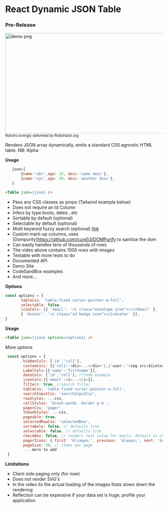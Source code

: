 # React Dynamic JSON Table
### Pre-Release
<img alt="demo png" src="https://github.com/sajrashid/hooks/blob/main/demo.png" width="600" height="320" />
<sub>Robots lovingly delivered by Robohash.org</sub>


Renders JSON array dynamically, emits a standard CSS agnostic HTML table.
NB: Alpha 

**Usage**
 ```js
    json=[
        {name:'abc',age: 25, desc:'some desc'},
        {name:'xyz',age: 99, desc:'another desc'},
    ] 
```

```html
<Table json={json} />
```

* Pass any CSS classes as props (Tailwind example below)
* Does not require an Id Column
* Infers by type bools, dates...etc
* Sortable by default (optional)
* Selectable by default (optional)
* Multi keyword fuzzy search (optional) [link](https://github.com/kentcdodds/match-sorter)
* Custom mark-up columns, uses [Dompurity]https://github.com/cure53/DOMPurify to sanitise the dom
* Can easily handles tens of thousands of rows
* The video above contains 1000 rows with images
* Testable with more tests to do
* Documented API
* Demo Site
* CodeSandBox examples
* And more...



**Options**
 ```js    
const options = {
        tableCss: 'table-fixed cursor-pointer w-full',
        selectable: false,
        iconCols: [{ 'email': '<i class="envelope icon"></i>Email' },
        { 'Avatar': '<i class="id badge icon"></i>Avatar' }],
}
```

**Usage**

```html
<Table json={json} options={options} />
```

*More options*
```js
 const options = {
        hiddenCols: ['id','col2'],
        customCols: [{'col1:'<div>...</div>'},{'user':'<img src=${colname} ></img>'}],
        LabelCols:[{'name':'firstname'}],
        dateCols: ['id','col2'], //Todo example 
        iconCols:[{'email':<i>...</i>}],
        filters: true, //search filter
        tableCss: 'table-fixed cursor-pointer w-full',
        searchInputCss: 'searchInputCss',
        rowStyles: ...css,
        cellStyles: 'break-words  border p-4 ',
        pagerCss: 'pager',
        theadStyles: ...css,
        pageable: true,
        selectedRowCss: 'selectedRow',
        sortabele: false, // defaults true
        selectable: false, // defaults true
        checkBox: false, // renders text value for bools, default is checkbox
        pagerIcons: { first: '&lsaquo;', previous: '&laquo;', next: '&raquo', last: '&rsaquo;' }, // or <i> </i>
        pageSize: 50, // items per page
        ... more to add
 }
```

**Limitations**
* Client side paging only (for now)
* Does not render SVG's
* In the video its the actual loading of the images thats slows down the rendering
* Reflection can be expensive if your data set is huge, profile your application
